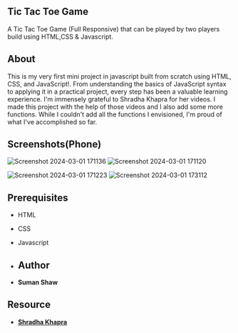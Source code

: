 ## Tic Tac Toe Game
A Tic Tac Toe Game (Full Responsive) that can be played by two players build using HTML,CSS & Javascript.

## About
This is my very first mini project in javascript built from scratch using HTML, CSS, and JavaScript!. From understanding the basics of JavaScript syntax to applying it in a practical project, every step has been a valuable learning experience.
I'm immensely grateful to Shradha Khapra for her videos. I made this project with the help of those videos and I also add some more functions. While I couldn't add all the functions I envisioned, I'm proud of what I've accomplished so far. 

## Screenshots(Phone)

![Screenshot 2024-03-01 171136](https://github.com/Shaw145/Tic-Tac-Toe/assets/78732037/00c2c414-3c3b-40da-bf46-22c8c75b497f)     ![Screenshot 2024-03-01 171120](https://github.com/Shaw145/Tic-Tac-Toe/assets/78732037/2b48fccb-be34-4e2f-8f51-e6a602cab868)

![Screenshot 2024-03-01 171223](https://github.com/Shaw145/Tic-Tac-Toe/assets/78732037/424dea77-d77a-4a30-837d-f50d7ee31509)     ![Screenshot 2024-03-01 173112](https://github.com/Shaw145/Tic-Tac-Toe/assets/78732037/57947220-93b8-42ef-85fa-688650ceccbb)


## Prerequisites

- HTML
- CSS
- Javascript

- ## Author
- **Suman Shaw**

## Resource

- <a href="https://www.youtube.com/@shradhaKD" target="blank"> **Shradha Khapra** </a>
